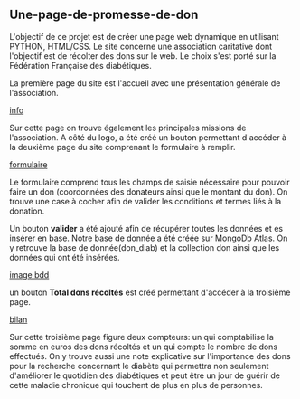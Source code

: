 ## Une-page-de-promesse-de-don

L'objectif de ce projet est de créer une page web dynamique en utilisant PYTHON, HTML/CSS.
Le site concerne une association caritative dont l'objectif est de récolter des dons sur le web.
Le choix s'est porté sur la Fédération Française des diabétiques.

La première page du site est l'accueil avec une présentation générale de l'association.

[info](https://github.com/celine29730/Une-page-de-promesse-de-don/blob/main/info.png)

Sur cette page on trouve également les principales missions de l'association.
A côté du logo, a été créé un bouton permettant d'accéder à la deuxième page du site comprenant le formulaire à remplir.

[formulaire](https://github.com/celine29730/Une-page-de-promesse-de-don/blob/main/formulaire.png)

Le formulaire comprend tous les champs de saisie nécessaire pour pouvoir faire un don (coordonnées des donateurs ainsi que le montant du don). On trouve une case à cocher afin
de valider les conditions et termes liés à la donation.

Un bouton **valider** a été ajouté afin de récupérer toutes les données et es insérer en base. 
Notre base de donnée a été créée sur MongoDb Atlas. On y retrouve la base de donnée(don_diab) et la collection don ainsi que les données qui ont été insérées.

[image bdd](https://github.com/celine29730/Une-page-de-promesse-de-don/blob/main/bdd.png)

un bouton **Total dons récoltés** est créé permettant d'accéder à la troisième page.

[bilan](https://github.com/celine29730/Une-page-de-promesse-de-don/blob/main/bilan.png)

Sur cette troisième page figure deux compteurs: un qui comptabilise la somme en euros des dons récoltés et un qui compte le nombre de dons effectués.
On y trouve aussi une note explicative sur l'importance des dons pour la recherche concernant le diabète qui permettra non seulement d'améliorer le quotidien des diabétiques et peut être un jour de guérir de cette maladie chronique qui touchent de plus en plus de personnes.





